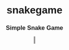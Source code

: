 # snakegame
<html lang="en">
<head>
	<meta charset="UTF-8">
	<meta http-equiv="X-UA-Compatible" content="IE=edge">
	<meta name="viewport" content="width=device-width, initial-scale=1.0">
	<title>Document</title>
	<style>
		body {
  text-align:center;
  font-family: helvetica;
}
canvas {
  border: 2px solid rgb(151, 149, 149);
}
	</style>
</head>
<body>
<h3>Simple Snake Game</h3>
<canvas id="stage" height="400" width="520"></canvas>
<script>
	/**
 * Namespace
 */
var Game      = Game      || {};
var Keyboard  = Keyboard  || {}; 
var Component = Component || {};

/**
 * Keyboard Map
 */
Keyboard.Keymap = {
  37: 'left',
  38: 'up',
  39: 'right',
  40: 'down'
};

/**
 * Keyboard Events
 */
Keyboard.ControllerEvents = function() {
  
  // Setts
  var self      = this;
  this.pressKey = null;
  this.keymap   = Keyboard.Keymap;
  
  // Keydown Event
  document.onkeydown = function(event) {
    self.pressKey = event.which;
  };
  
  // Get Key
  this.getKey = function() {
    return this.keymap[this.pressKey];
  };
};

/**
 * Game Component Stage
 */
Component.Stage = function(canvas, conf) {  
  
  // Sets
  this.keyEvent  = new Keyboard.ControllerEvents();
  this.width     = canvas.width;
  this.height    = canvas.height;
  this.length    = [];
  this.food      = {};
  this.score     = 0;
  this.direction = 'right';
  this.conf      = {
    cw   : 10,
    size : 5,
    fps  : 1000
  };
  
  // Merge Conf
  if (typeof conf == 'object') {
    for (var key in conf) {
      if (conf.hasOwnProperty(key)) {
        this.conf[key] = conf[key];
      }
    }
  }
  
};

/**
 * Game Component Snake
 */
Component.Snake = function(canvas, conf) {
  
  // Game Stage
  this.stage = new Component.Stage(canvas, conf);
  
  // Init Snake
  this.initSnake = function() {
    
    // Itaration in Snake Conf Size
    for (var i = 0; i < this.stage.conf.size; i++) {
      
      // Add Snake Cells
      this.stage.length.push({x: i, y:0});
		}
	};
  
  // Call init Snake
  this.initSnake();
  
  // Init Food  
  this.initFood = function() {
		
    // Add food on stage
    this.stage.food = {
			x: Math.round(Math.random() * (this.stage.width - this.stage.conf.cw) / this.stage.conf.cw), 
			y: Math.round(Math.random() * (this.stage.height - this.stage.conf.cw) / this.stage.conf.cw), 
		};
	};
  
  // Init Food
  this.initFood();
  
  // Restart Stage
  this.restart = function() {
    this.stage.length            = [];
    this.stage.food              = {};
    this.stage.score             = 0;
    this.stage.direction         = 'right';
    this.stage.keyEvent.pressKey = null;
    this.initSnake();
    this.initFood();
  };
};

/**
 * Game Draw
 */
Game.Draw = function(context, snake) {
  
  // Draw Stage
  this.drawStage = function() {
    
    // Check Keypress And Set Stage direction
    var keyPress = snake.stage.keyEvent.getKey(); 
    if (typeof(keyPress) != 'undefined') {
      snake.stage.direction = keyPress;
    }
    
    // Draw White Stage
		context.fillStyle = "white";
		context.fillRect(0, 0, snake.stage.width, snake.stage.height);
		
    // Snake Position
    var nx = snake.stage.length[0].x;
		var ny = snake.stage.length[0].y;
		
    // Add position by stage direction
    switch (snake.stage.direction) {
      case 'right':
        nx++;
        break;
      case 'left':
        nx--;
        break;
      case 'up':
        ny--;
        break;
      case 'down':
        ny++;
        break;
    }
    
    // Check Collision
    if (this.collision(nx, ny) == true) {
      snake.restart();
      return;
    }
    
    // Logic of Snake food
    if (nx == snake.stage.food.x && ny == snake.stage.food.y) {
      var tail = {x: nx, y: ny};
      snake.stage.score++;
      snake.initFood();
    } else {
      var tail = snake.stage.length.pop();
      tail.x   = nx;
      tail.y   = ny;	
    }
    snake.stage.length.unshift(tail);
    
    // Draw Snake
    for (var i = 0; i < snake.stage.length.length; i++) {
      var cell = snake.stage.length[i];
      this.drawCell(cell.x, cell.y);
    }
    
    // Draw Food
    this.drawCell(snake.stage.food.x, snake.stage.food.y);
    
    // Draw Score
    context.fillText('Score: ' + snake.stage.score, 5, (snake.stage.height - 5));
  };
  
  // Draw Cell
  this.drawCell = function(x, y) {
    context.fillStyle = 'rgb(170, 170, 170)';
    context.beginPath();
    context.arc((x * snake.stage.conf.cw + 6), (y * snake.stage.conf.cw + 6), 4, 0, 2*Math.PI, false);    
    context.fill();
  };
  
  // Check Collision with walls
  this.collision = function(nx, ny) {  
    if (nx == -1 || nx == (snake.stage.width / snake.stage.conf.cw) || ny == -1 || ny == (snake.stage.height / snake.stage.conf.cw)) {
      return true;
    }
    return false;    
	}
};


/**
 * Game Snake
 */
Game.Snake = function(elementId, conf) {
  
  // Sets
  var canvas   = document.getElementById(elementId);
  var context  = canvas.getContext("2d");
  var snake    = new Component.Snake(canvas, conf);
  var gameDraw = new Game.Draw(context, snake);
  
  // Game Interval
  setInterval(function() {gameDraw.drawStage();}, snake.stage.conf.fps);
};


/**
 * Window Load
 */
window.onload = function() {
  var snake = new Game.Snake('stage', {fps: 100, size: 4});
};
</script>
</body>
</html>
